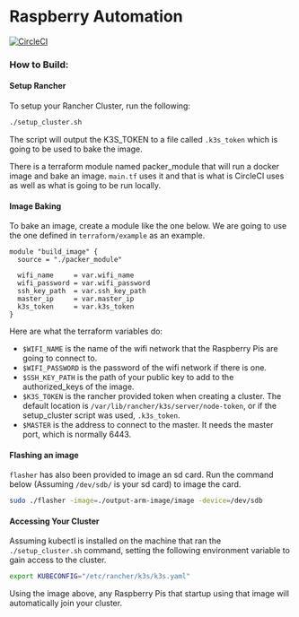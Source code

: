 # Raspberry Automation
[![CircleCI](https://circleci.com/gh/circleci/circleci-docs.svg?style=svg)](https://circleci.com/gh/maximillianbrain1/raspberry-automation)

### How to Build:

#### Setup Rancher
To setup your Rancher Cluster, run the following:
```sh
./setup_cluster.sh
```

The script will output the K3S_TOKEN to a file called `.k3s_token` which is going to be used to bake the image. 

There is a terraform module named packer_module that will run a docker image and bake an image. 
`main.tf` uses it and that is what is CircleCI uses as well as what is going to be run locally. 

#### Image Baking
To bake an image, create a module like the one below. We are going to use the one defined in `terraform/example` as an example. 

```
module "build_image" {
  source = "./packer_module"

  wifi_name     = var.wifi_name
  wifi_password = var.wifi_password
  ssh_key_path  = var.ssh_key_path
  master_ip     = var.master_ip
  k3s_token     = var.k3s_token
}

```

Here are what the terraform variables do:

* `$WIFI_NAME` is the name of the wifi network that the Raspberry Pis are going to connect to.
* `$WIFI_PASSWORD` is the password of the wifi network if there is one.
* `$SSH_KEY_PATH` is the path of your public key to add to the authorized_keys of the image.
* `$K3S_TOKEN` is the rancher provided token when creating a cluster. The default location is `/var/lib/rancher/k3s/server/node-token`, or if the setup_cluster script was used, `.k3s_token`.
* `$MASTER` is the address to connect to the master. It needs the master port, which is normally 6443. 

#### Flashing an image
`flasher` has also been provided to image an sd card.
Run the command below (Assuming `/dev/sdb/` is your sd card) to image the card.

```sh
sudo ./flasher -image=./output-arm-image/image -device=/dev/sdb
```

#### Accessing Your Cluster
Assuming kubectl is installed on the machine that ran the `./setup_cluster.sh` command, setting the following environment variable to gain access to the cluster.
```sh
export KUBECONFIG="/etc/rancher/k3s/k3s.yaml"
```

Using the image above, any Raspberry Pis that startup using that image will automatically join your cluster. 
